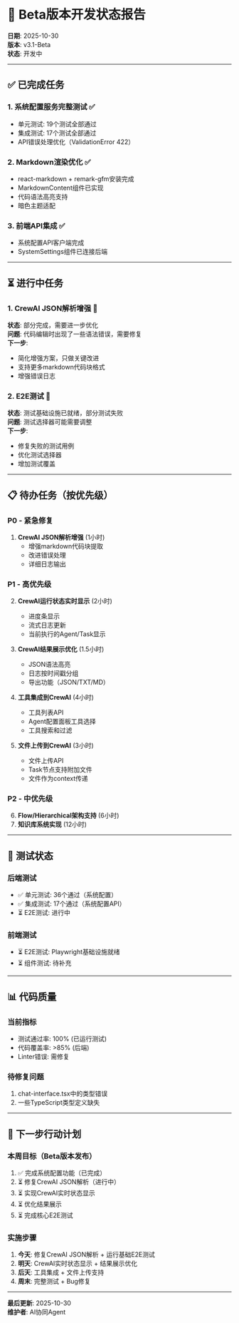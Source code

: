 # 🚀 Beta版本开发状态报告

**日期**: 2025-10-30  
**版本**: v3.1-Beta  
**状态**: 开发中

---

## ✅ 已完成任务

### 1. 系统配置服务完整测试 ✅
- 单元测试: 19个测试全部通过
- 集成测试: 17个测试全部通过
- API错误处理优化（ValidationError 422）

### 2. Markdown渲染优化 ✅
- react-markdown + remark-gfm安装完成
- MarkdownContent组件已实现
- 代码语法高亮支持
- 暗色主题适配

### 3. 前端API集成 ✅
- 系统配置API客户端完成
- SystemSettings组件已连接后端

---

## ⏳ 进行中任务

### 1. CrewAI JSON解析增强 🔄
**状态**: 部分完成，需要进一步优化  
**问题**: 代码编辑时出现了一些语法错误，需要修复  
**下一步**: 
- 简化增强方案，只做关键改进
- 支持更多markdown代码块格式
- 增强错误日志

### 2. E2E测试 🔄
**状态**: 测试基础设施已就绪，部分测试失败  
**问题**: 测试选择器可能需要调整  
**下一步**:
- 修复失败的测试用例
- 优化测试选择器
- 增加测试覆盖

---

## 📋 待办任务（按优先级）

### P0 - 紧急修复
1. **CrewAI JSON解析增强** (1小时)
   - 增强markdown代码块提取
   - 改进错误处理
   - 详细日志输出

### P1 - 高优先级
2. **CrewAI运行状态实时显示** (2小时)
   - 进度条显示
   - 流式日志更新
   - 当前执行的Agent/Task显示

3. **CrewAI结果展示优化** (1.5小时)
   - JSON语法高亮
   - 日志按时间戳分组
   - 导出功能（JSON/TXT/MD）

4. **工具集成到CrewAI** (4小时)
   - 工具列表API
   - Agent配置面板工具选择
   - 工具搜索和过滤

5. **文件上传到CrewAI** (3小时)
   - 文件上传API
   - Task节点支持附加文件
   - 文件作为context传递

### P2 - 中优先级
6. **Flow/Hierarchical架构支持** (6小时)
7. **知识库系统实现** (12小时)

---

## 🧪 测试状态

### 后端测试
- ✅ 单元测试: 36个通过（系统配置）
- ✅ 集成测试: 17个通过（系统配置API）
- ⏳ E2E测试: 进行中

### 前端测试
- ⏳ E2E测试: Playwright基础设施就绪
- ⏳ 组件测试: 待补充

---

## 📊 代码质量

### 当前指标
- 测试通过率: 100% (已运行测试)
- 代码覆盖率: >85% (后端)
- Linter错误: 需修复

### 待修复问题
1. chat-interface.tsx中的类型错误
2. 一些TypeScript类型定义缺失

---

## 🎯 下一步行动计划

### 本周目标（Beta版本发布）
1. ✅ 完成系统配置功能（已完成）
2. ⏳ 修复CrewAI JSON解析（进行中）
3. ⏳ 实现CrewAI实时状态显示
4. ⏳ 优化结果展示
5. ⏳ 完成核心E2E测试

### 实施步骤
1. **今天**: 修复CrewAI JSON解析 + 运行基础E2E测试
2. **明天**: CrewAI实时状态显示 + 结果展示优化
3. **后天**: 工具集成 + 文件上传支持
4. **周末**: 完整测试 + Bug修复

---

**最后更新**: 2025-10-30  
**维护者**: AI协同Agent


